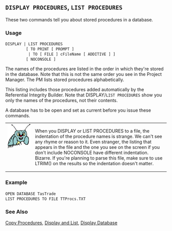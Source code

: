## `DISPLAY PROCEDURES`, `LIST PROCEDURES`

These two commands tell you about stored procedures in a database.

### Usage

```foxpro
DISPLAY | LIST PROCEDURES
         [ TO PRINT [ PROMPT ]
          | TO [ FILE ] cFileName [ ADDITIVE ] ]
         [ NOCONSOLE ]
```

The names of the procedures are listed in the order in which they're stored in the database. Note that this is not the same order you see in the Project Manager. The PM lists stored procedures alphabetically.

This listing includes those procedures added automatically by the Referential Integrity Builder. Note that DISPLAY/`LIST PROCEDURES` show you only the names of the procedures, not their contents.

A database has to be open and set as current before you issue these commands.

<table>
<tr>
  <td width="17%" valign="top">
<img width="95" height="78" src="bug.gif">
  </td>
  <td width="83%">
  <p>When you DISPLAY or LIST PROCEDURES to a file, the indentation of the procedure names is strange. We can't see any rhyme or reason to it. Even stranger, the listing that appears in the file and the one you see on the screen if you don't include NOCONSOLE have different indentation. Bizarre. If you're planning to parse this file, make sure to use LTRIM() on the results so the indentation doesn't matter.</p>
  </td>
 </tr>
</table>

### Example

```foxpro
OPEN DATABASE TasTrade
LIST PROCEDURES TO FILE TTProcs.TXT
```
### See Also

[Copy Procedures](s4g343.md), [Display and List](s4g303.md), [Display Database](s4g429.md)